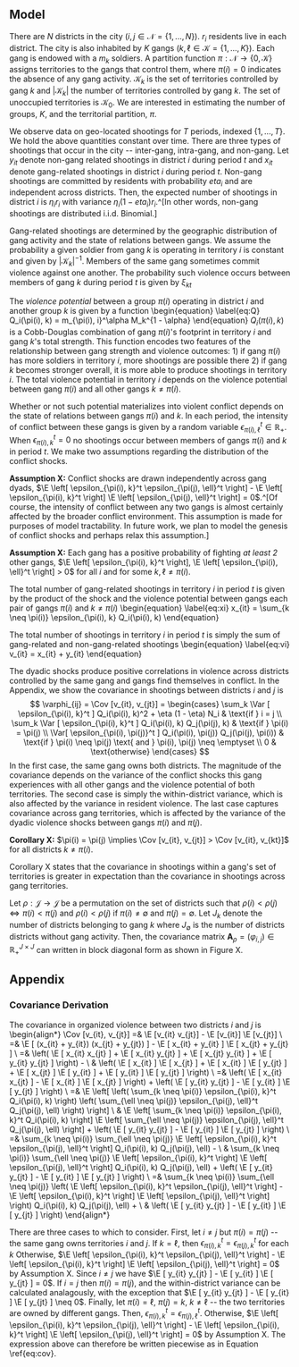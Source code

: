 ## Model

There are $N$ districts in the city ($i, j \in \mathcal{N} = \left\{1, ..., N \right\}$). $r_i$ residents live in each district. The city is also inhabited by $K$ gangs ($k, \ell \in \mathcal{K} = \left\{1, ..., K \right\}$). Each gang is endowed with a $m_k$ soldiers. A partition function $\pi : \mathcal{N} \rightarrow \left\{ 0, \mathcal{K} \right\}$ assigns territories to the gangs that control them, where $\pi(i) = 0$ indicates the absence of any gang activity. $\mathcal{K}_k$ is the set of territories controlled by gang $k$ and $| \mathcal{K}_k |$ the number of territories controlled by gang $k$. The set of unoccupied territories is $\mathcal{K}_0$. We are interested in estimating the number of groups, $K$, and the territorial partition, $\pi$.

We observe data on geo-located shootings for $T$ periods, indexed $\left\{ 1, ..., T \right\}$. We hold the above quantities constant over time. There are three types of shootings that occur in the city -- inter-gang, intra-gang, and non-gang. Let $y_{it}$ denote non-gang related shootings in district $i$ during period $t$ and $x_{it}$ denote gang-related shootings in district $i$ during period $t$. Non-gang shootings are committed by residents with probability $eta_i$ and are independent across districts. Then, the expected number of shootings in district $i$ is $\eta_i r_i$ with variance $\eta_i (1 - eta_i) r_i$.^[In other words, non-gang shootings are distributed i.i.d. Binomial.]
  
Gang-related shootings are determined by the geographic distribution of gang activity and the state of relations between gangs. We assume the probability a given soldier from gang $k$ is operating in territory $i$ is constant and given by $| \mathcal{K}_k |^{-1}$. Members of the same gang sometimes commit violence against one another. The probability such violence occurs between members of gang $k$ during period $t$ is given by $\xi_{kt}$



The *violence potential* between a group $\pi(i)$ operating in district $i$ and another group $k$ is given by a function
\begin{equation} \label{eq:Q}
Q_i(\pi(i), k) = m_{\pi(i), i}^\alpha M_k^{1 - \alpha}
\end{equation}
$Q_i(\pi(i), k)$ is a Cobb-Douglas combination of gang $\pi(i)$'s footprint in territory $i$ and gang $k$'s total strength. This function encodes two features of the relationship between gang strength and violence outcomes: 1) if gang $\pi(i)$ has more soldiers in territory $i$, more shootings are possible there 2) if gang $k$ becomes stronger overall, it is more able to produce shootings in territory $i$. The total violence potential in territory $i$ depends on the violence potential between gang $\pi(i)$ and all other gangs $k \neq \pi(i)$.

Whether or not such potential materializes into violent conflict depends on the state of relations between gangs $\pi(i)$ and $k$. In each period, the intensity of conflict between these gangs is given by a random variable $\epsilon_{\pi(i), \ell}^t \in \mathbb{R}_{+}$. When $\epsilon_{\pi(i), k}^t = 0$ no shootings occur between members of gangs $\pi(i)$ and $k$ in period $t$. We make two assumptions regarding the distribution of the conflict shocks. 

**Assumption X:** Conflict shocks are drawn independently across gang dyads, $\E \left[ \epsilon_{\pi(i), k}^t \epsilon_{\pi(j), \ell}^t \right] - \E \left[ \epsilon_{\pi(i), k}^t  \right] \E \left[ \epsilon_{\pi(j), \ell}^t \right] = 0$.^[Of course, the intensity of conflict between any two gangs is almost certainly affected by the broader conflict environment. This assumption is made for purposes of model tractability. In future work, we plan to model the genesis of conflict shocks and perhaps relax this assumption.]

**Assumption X:** Each gang has a positive probability of fighting *at least 2* other gangs, $\E \left[ \epsilon_{\pi(i), k}^t \right], \E \left[ \epsilon_{\pi(i), \ell}^t \right] > 0$ for all $i$ and for some $k, \ell \neq \pi(i)$.

The total number of gang-related shootings in territory $i$ in period $t$ is given by the product of the shock and the violence potential between gangs each pair of gangs $\pi(i)$ and $k \neq \pi(i)$
\begin{equation} \label{eq:xi}
x_{it} = \sum_{k \neq \pi(i)} \epsilon_{\pi(i), k} Q_i(\pi(i), k)
\end{equation}

The total number of shootings in territory $i$ in period $t$ is simply the sum of gang-related and non-gang-related shootings
\begin{equation} \label{eq:vi}
v_{it} = x_{it} + y_{it}
\end{equation}

The dyadic shocks produce positive correlations in violence across districts controlled by the same gang and gangs find themselves in conflict. In the Appendix, we show the covariance in shootings between districts $i$ and $j$ is
$$
\varphi_{ij} = \Cov [v_{it}, v_{jt}] = \begin{cases}
\sum_k \Var [ \epsilon_{\pi(i), k}^t ] Q_i(\pi(i), k)^2 + \eta (1 - \eta) N_i & \text{if } i = j \\
\sum_k \Var [ \epsilon_{\pi(i), k}^t ] Q_i(\pi(i), k) Q_j(\pi(j), k) & \text{if } \pi(i) = \pi(j) \\
\Var[ \epsilon_{\pi(i), \pi(j)}^t ] Q_i(\pi(i), \pi(j)) Q_j(\pi(j), \pi(i)) & \text{if } \pi(i) \neq \pi(j) \text{ and } \pi(i), \pi(j) \neq \emptyset \\
0 & \text{otherwise}
\end{cases}
$$
In the first case, the same gang owns both districts. The magnitude of the covariance depends on the variance of the conflict shocks this gang experiences with all other gangs and the violence potential of both territories. The second case is simply the within-district variance, which is also affected by the variance in resident violence. The last case captures covariance across gang territories, which is affected by the variance of the dyadic violence shocks between gangs $\pi(i)$ and $\pi(j)$.

**Corollary X:** $\pi(i) = \pi(j) \implies \Cov [v_{it}, v_{jt}] > \Cov [v_{it}, v_{kt}]$ for all districts $k \neq \pi(i)$.

Corollary X states that the covariance in shootings within a gang's set of territories is greater in expectation than the covariance in shootings across gang territories. 

Let $\rho: \mathcal{J} \rightarrow \mathcal{J}$ be a permutation on the set of districts such that $\rho(i) < \rho(j) \iff \pi(i) < \pi(j)$ and $\rho(i) < \rho(j)$ if $\pi(i) \neq \emptyset$ and $\pi(j) = \emptyset$. Let $J_k$ denote the number of districts belonging to gang $k$ where $J_\emptyset$ is the number of districts districts without gang activity. Then, the covariance matrix $\bm{A}_{\rho} = \left( \varphi_{i, j} \right) \in \mathbb{R}_{+}^{J \times J}$ can written in block diagonal form as shown in Figure X.

## Appendix

### Covariance Derivation

The covariance in organized violence between two districts $i$ and $j$ is
\begin{align*}
\Cov [v_{it}, v_{jt}] =& \E [v_{it} v_{jt}] - \E [v_{it}] \E [v_{jt}] \\
=& \E [ (x_{it} + y_{it}) (x_{jt} + y_{jt}) ] - \E [ x_{it} + y_{it} ] \E [ x_{jt} + y_{jt} ] \\
=& \left( \E [ x_{it} x_{jt} ] + \E [ x_{it} y_{jt} ] + \E [ x_{jt} y_{it} ] + \E [ y_{it} y_{jt} ] \right) - \\
 & \left( \E [ x_{it} ] \E [ x_{jt} ] + \E [ x_{it} ] \E [ y_{jt} ] + \E [ x_{jt} ] \E [ y_{it} ] + \E [ y_{it} ] \E [ y_{jt} ] \right) \\
=& \left( \E [ x_{it} x_{jt} ] -  \E [ x_{it} ] \E [ x_{jt} ] \right) + \left( \E [ y_{it} y_{jt} ] - \E [ y_{it} ] \E [ y_{jt} ] \right) \\
=& \E \left[ \left( \sum_{k \neq \pi(i)} \epsilon_{\pi(i), k}^t Q_i(\pi(i), k) \right) \left( \sum_{\ell \neq \pi(j)} \epsilon_{\pi(j), \ell}^t Q_j(\pi(j), \ell) \right) \right] \\
& \E \left[ \sum_{k \neq \pi(i)} \epsilon_{\pi(i), k}^t Q_i(\pi(i), k) \right] \E \left[ \sum_{\ell \neq \pi(j)} \epsilon_{\pi(j), \ell}^t Q_j(\pi(j), \ell) \right] + \left( \E [ y_{it} y_{jt} ] - \E [ y_{it} ] \E [ y_{jt} ] \right) \\
=& \sum_{k \neq \pi(i)} \sum_{\ell \neq \pi(j)} \E \left[ \epsilon_{\pi(i), k}^t \epsilon_{\pi(j), \ell}^t \right] Q_i(\pi(i), k) Q_j(\pi(j), \ell) - \\ 
& \sum_{k \neq \pi(i)} \sum_{\ell \neq \pi(j)} \E \left[ \epsilon_{\pi(i), k}^t  \right] \E \left[ \epsilon_{\pi(j), \ell}^t \right] Q_i(\pi(i), k) Q_j(\pi(j), \ell) + \left( \E [ y_{it} y_{jt} ] - \E [ y_{it} ] \E [ y_{jt} ] \right) \\
=& \sum_{k \neq \pi(i)} \sum_{\ell \neq \pi(j)} \left( \E \left[ \epsilon_{\pi(i), k}^t \epsilon_{\pi(j), \ell}^t \right] - \E \left[ \epsilon_{\pi(i), k}^t  \right] \E \left[ \epsilon_{\pi(j), \ell}^t \right] \right) Q_i(\pi(i), k) Q_j(\pi(j), \ell) + \\
& \left( \E [ y_{it} y_{jt} ] - \E [ y_{it} ] \E [ y_{jt} ] \right)
\end{align*}

There are three cases to which to consider. First, let $i \neq j$ but $\pi(i) = \pi(j)$ -- the same gang owns territories $i$ and $j$. If $k = \ell$, then $\epsilon_{\pi(i), k}^t = \epsilon_{\pi(j), k}^t$ for each $k$ Otherwise, $\E \left[ \epsilon_{\pi(i), k}^t \epsilon_{\pi(j), \ell}^t \right] - \E \left[ \epsilon_{\pi(i), k}^t  \right] \E \left[ \epsilon_{\pi(j), \ell}^t \right] = 0$ by Assumption X. Since $i \neq j$ we have $\E [ y_{it} y_{jt} ] - \E [ y_{it} ] \E [ y_{jt} ] = 0$. If $i = j$ then $\pi(i) = \pi(j)$, and the within-district variance can be calculated analagously, with the exception that $\E [ y_{it} y_{jt} ] - \E [ y_{it} ] \E [ y_{jt} ] \neq 0$. Finally, let $\pi(i) = \ell$, $\pi(j) = k$, $k \neq \ell$ -- the two territories are owned by different gangs. Then, $\epsilon_{\pi(i), k}^t = \epsilon_{\pi(j), \ell}^t$. Otherwise, $\E \left[ \epsilon_{\pi(i), k}^t \epsilon_{\pi(j), \ell}^t \right] - \E \left[ \epsilon_{\pi(i), k}^t  \right] \E \left[ \epsilon_{\pi(j), \ell}^t \right] = 0$ by Assumption X. The expression above can therefore be written piecewise as in Equation \ref{eq:cov}.